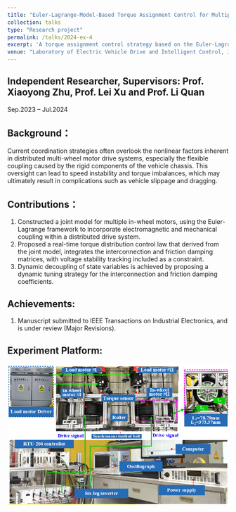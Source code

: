 ```yaml
---
title: "Euler-Lagrange-Model-Based Torque Assignment Control for Multiple In-Wheel Motors with Voltage Vectors Integrated Modulation"
collection: talks
type: "Research project"
permalink: /talks/2024-ex-4
excerpt: 'A torque assignment control strategy based on the Euler-Lagrange method is proposed, considering the coupling generated by the electric vehicle (EV) frame among in-wheel motors.'
venue: "Laboratory of Electric Vehicle Drive and Intelligent Control, Jiangsu University"
---
```


Independent Researcher, Supervisors: Prof. Xiaoyong Zhu, Prof. Lei Xu and Prof. Li Quan  
---
Sep.2023 – Jul.2024

Background：
---
Current coordination strategies often overlook the nonlinear factors inherent in distributed multi-wheel motor drive systems, especially the flexible coupling caused by the rigid components of the vehicle chassis. This oversight can lead to speed instability and torque imbalances, which may ultimately result in complications such as vehicle slippage and dragging.

Contributions：
---
1. Constructed a joint model for multiple in-wheel motors, using the Euler-Lagrange framework to incorporate electromagnetic and mechanical coupling within a distributed drive system.
1. Proposed a real-time torque distribution control law that derived from the joint model, integrates the interconnection and friction damping matrices, with voltage stability tracking included as a constraint.
1. Dynamic decoupling of state variables is achieved by proposing a dynamic tuning strategy for the interconnection and friction damping coefficients.

Achievements:
---
1. Manuscript submitted to IEEE Transactions on Industrial Electronics, and is under review (Major Revisions).

Experiment Platform:
---
<img src='/images/FF2.png'>
